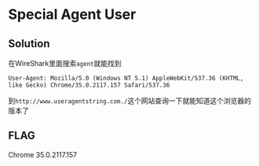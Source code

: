 # Special Agent User

## Solution

在WireShark里面搜索`agent`就能找到

	User-Agent: Mozilla/5.0 (Windows NT 5.1) AppleWebKit/537.36 (KHTML, like Gecko) Chrome/35.0.2117.157 Safari/537.36

到`http://www.useragentstring.com./`这个网站查询一下就能知道这个浏览器的版本了

## FLAG

Chrome 35.0.2117.157

